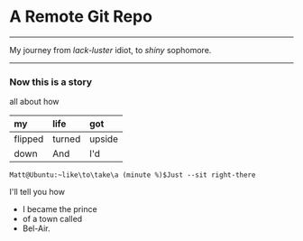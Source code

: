 # A Remote Git Repo
---
My journey from *lack-luster* idiot, to *shiny* sophomore.

---
### Now this is a story
all about how

|my |life| got|
|:---|:---|:---|
|flipped|turned|upside|
|down|And|I'd|
```
Matt@Ubuntu:~like\to\take\a (minute %)$Just --sit right-there
```

I'll tell you how 
* I became the prince 
* of a town called 
* Bel-Air.
